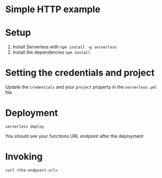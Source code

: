 <!--
title: 'GCF Simple HTTP Endpoint example in NodeJS'
description: 'This example demonstrates how to setup a simple HTTP GET endpoint.'
layout: Doc
framework: v1
platform: 'Google Cloud'
language: Go
authorLink: 'https://github.com/pmuens'
authorName: 'Philipp Muens'
authorAvatar: 'https://avatars3.githubusercontent.com/u/1606004?v=4&s=140'
-->
# Simple HTTP example

# Setup

1. Install Serverless with `npm install -g serverless`
2. Install the dependencies `npm install`

# Setting the credentials and project

Update the `credentials` and your `project` property in the `serverless.yml` file.

# Deployment

```
serverless deploy
```

You should see your functions URL endpoint after the deployment

# Invoking

```
curl <the-endpoint-url>
```
